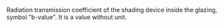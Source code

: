 ﻿Radiation transmission coefficient of the shading device inside the glazing, symbol "b-value". It is a value without unit.
